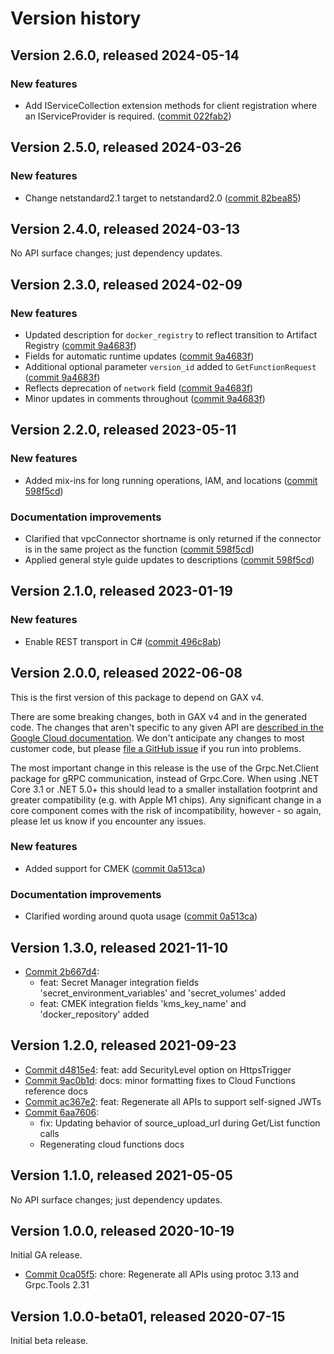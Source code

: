 # Version history

## Version 2.6.0, released 2024-05-14

### New features

- Add IServiceCollection extension methods for client registration where an IServiceProvider is required. ([commit 022fab2](https://github.com/googleapis/google-cloud-dotnet/commit/022fab203f28fb9c608972af7f8b83f571ae5694))

## Version 2.5.0, released 2024-03-26

### New features

- Change netstandard2.1 target to netstandard2.0 ([commit 82bea85](https://github.com/googleapis/google-cloud-dotnet/commit/82bea850661975b9750ac30753528cc9d2e05240))

## Version 2.4.0, released 2024-03-13

No API surface changes; just dependency updates.

## Version 2.3.0, released 2024-02-09

### New features

- Updated description for `docker_registry` to reflect transition to Artifact Registry ([commit 9a4683f](https://github.com/googleapis/google-cloud-dotnet/commit/9a4683f9311e6e7357f63a204cd7dbef08494f24))
- Fields for automatic runtime updates ([commit 9a4683f](https://github.com/googleapis/google-cloud-dotnet/commit/9a4683f9311e6e7357f63a204cd7dbef08494f24))
- Additional optional parameter `version_id` added to `GetFunctionRequest` ([commit 9a4683f](https://github.com/googleapis/google-cloud-dotnet/commit/9a4683f9311e6e7357f63a204cd7dbef08494f24))
- Reflects deprecation of `network` field ([commit 9a4683f](https://github.com/googleapis/google-cloud-dotnet/commit/9a4683f9311e6e7357f63a204cd7dbef08494f24))
- Minor updates in comments throughout ([commit 9a4683f](https://github.com/googleapis/google-cloud-dotnet/commit/9a4683f9311e6e7357f63a204cd7dbef08494f24))

## Version 2.2.0, released 2023-05-11

### New features

- Added mix-ins for long running operations, IAM, and locations ([commit 598f5cd](https://github.com/googleapis/google-cloud-dotnet/commit/598f5cdfce9da1355657232d9ed878093b469b3b))

### Documentation improvements

- Clarified that vpcConnector shortname is only returned if the connector is in the same project as the function ([commit 598f5cd](https://github.com/googleapis/google-cloud-dotnet/commit/598f5cdfce9da1355657232d9ed878093b469b3b))
- Applied general style guide updates to descriptions ([commit 598f5cd](https://github.com/googleapis/google-cloud-dotnet/commit/598f5cdfce9da1355657232d9ed878093b469b3b))

## Version 2.1.0, released 2023-01-19

### New features

- Enable REST transport in C# ([commit 496c8ab](https://github.com/googleapis/google-cloud-dotnet/commit/496c8abe53e80646e5dd5a6d4a2231b11b36969a))

## Version 2.0.0, released 2022-06-08

This is the first version of this package to depend on GAX v4.

There are some breaking changes, both in GAX v4 and in the generated
code. The changes that aren't specific to any given API are [described in the Google Cloud
documentation](https://cloud.google.com/dotnet/docs/reference/help/breaking-gax4).
We don't anticipate any changes to most customer code, but please [file a
GitHub issue](https://github.com/googleapis/google-cloud-dotnet/issues/new/choose)
if you run into problems.

The most important change in this release is the use of the Grpc.Net.Client package
for gRPC communication, instead of Grpc.Core. When using .NET Core 3.1 or .NET 5.0+
this should lead to a smaller installation footprint and greater compatibility (e.g.
with Apple M1 chips). Any significant change in a core component comes with the risk
of incompatibility, however - so again, please let us know if you encounter any
issues.

### New features

- Added support for CMEK ([commit 0a513ca](https://github.com/googleapis/google-cloud-dotnet/commit/0a513ca35d45c878eb6a35dc2780c6965bcb7211))

### Documentation improvements

- Clarified wording around quota usage ([commit 0a513ca](https://github.com/googleapis/google-cloud-dotnet/commit/0a513ca35d45c878eb6a35dc2780c6965bcb7211))
## Version 1.3.0, released 2021-11-10

- [Commit 2b667d4](https://github.com/googleapis/google-cloud-dotnet/commit/2b667d4):
  - feat: Secret Manager integration fields 'secret_environment_variables' and 'secret_volumes' added
  - feat: CMEK integration fields 'kms_key_name' and 'docker_repository' added

## Version 1.2.0, released 2021-09-23

- [Commit d4815e4](https://github.com/googleapis/google-cloud-dotnet/commit/d4815e4): feat: add SecurityLevel option on HttpsTrigger
- [Commit 9ac0b1d](https://github.com/googleapis/google-cloud-dotnet/commit/9ac0b1d): docs: minor formatting fixes to Cloud Functions reference docs
- [Commit ac367e2](https://github.com/googleapis/google-cloud-dotnet/commit/ac367e2): feat: Regenerate all APIs to support self-signed JWTs
- [Commit 6aa7606](https://github.com/googleapis/google-cloud-dotnet/commit/6aa7606):
  - fix: Updating behavior of source_upload_url during Get/List function calls
  - Regenerating cloud functions docs

## Version 1.1.0, released 2021-05-05

No API surface changes; just dependency updates.

## Version 1.0.0, released 2020-10-19

Initial GA release.

- [Commit 0ca05f5](https://github.com/googleapis/google-cloud-dotnet/commit/0ca05f5): chore: Regenerate all APIs using protoc 3.13 and Grpc.Tools 2.31

## Version 1.0.0-beta01, released 2020-07-15

Initial beta release.


